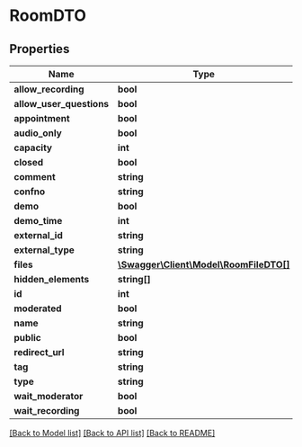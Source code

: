 # RoomDTO

## Properties
Name | Type | Description | Notes
------------ | ------------- | ------------- | -------------
**allow_recording** | **bool** |  | [optional] 
**allow_user_questions** | **bool** |  | [optional] 
**appointment** | **bool** |  | [optional] 
**audio_only** | **bool** |  | [optional] 
**capacity** | **int** |  | [optional] 
**closed** | **bool** |  | [optional] 
**comment** | **string** |  | [optional] 
**confno** | **string** |  | [optional] 
**demo** | **bool** |  | [optional] 
**demo_time** | **int** |  | [optional] 
**external_id** | **string** |  | [optional] 
**external_type** | **string** |  | [optional] 
**files** | [**\Swagger\Client\Model\RoomFileDTO[]**](RoomFileDTO.md) |  | [optional] 
**hidden_elements** | **string[]** |  | [optional] 
**id** | **int** |  | [optional] 
**moderated** | **bool** |  | [optional] 
**name** | **string** |  | [optional] 
**public** | **bool** |  | [optional] 
**redirect_url** | **string** |  | [optional] 
**tag** | **string** |  | [optional] 
**type** | **string** |  | [optional] 
**wait_moderator** | **bool** |  | [optional] 
**wait_recording** | **bool** |  | [optional] 

[[Back to Model list]](../../README.md#documentation-for-models) [[Back to API list]](../../README.md#documentation-for-api-endpoints) [[Back to README]](../../README.md)

